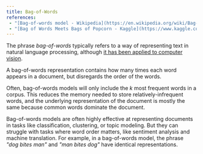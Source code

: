 ```yaml
---
title: Bag-of-Words
references:
 - "[Bag-of-words model - Wikipedia](https://en.wikipedia.org/wiki/Bag-of-words_model)"
 - "[Bag of Words Meets Bags of Popcorn - Kaggle](https://www.kaggle.com/c/word2vec-nlp-tutorial/details/part-1-for-beginners-bag-of-words)"
---
```

The phrase *bag-of-words* typically refers to a way of representing
text in natural language processing, although [it has been applied to computer vision][1].

A bag-of-words representation contains how many times each word appears in a document,
but disregards the order of the words.

Often, bag-of-words models will only include the $k$ most frequent words in a corpus.
This reduces the memory needed to store relatively-infrequent words, and the
underlying representation of the document is mostly the same because
common words dominate the document.

Bag-of-words models are often highly effective at representing documents
in tasks like classification, clustering, or topic modeling. But they
can struggle with tasks where word order matters, like sentiment analysis
and machine translation. For example, in a bag-of-words model, the phrase
*"dog bites man"* and *"man bites dog"* have identical representations.

[1]: https://en.wikipedia.org/wiki/Bag-of-words_model_in_computer_vision